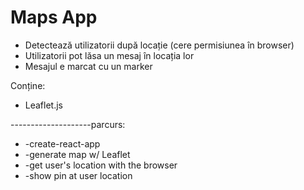 <h1>Maps App</h1>
<ul>
<li>Detectează utilizatorii după locație (cere permisiunea în browser) </li>
<li>Utilizatorii pot lăsa un mesaj în locația lor </li>
<li>Mesajul e marcat cu un marker </li>

</ul>

Conține:
<ul>
<li>Leaflet.js</li>
</ul>


--------------------parcurs:

<ul>
<li>-create-react-app </li>
<li>-generate map w/ Leaflet </li>
<li>-get user's location with the browser </li>
<li>-show pin at user location</li>

</ul>

